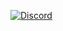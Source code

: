 [![Discord](https://img.shields.io/twitter/url?label=Discord&logo=Discord&style=social&url=https%3A%2F%2Fdiscord.gg%2FVYdrChWGRc)](https://twitter.com/intent/tweet?text=Wow:&url=https%3A%2F%2Fgithub.com%2FManiust%2FBortcla%2Factions%2Fnew)
